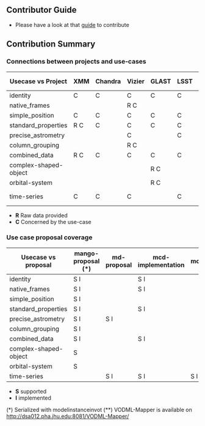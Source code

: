 ## Contributor Guide
- Please have a look at that [guide](https://github.com/ivoa/dm-usecases/wiki/guide) to contribute

## Contribution Summary

### Connections between projects and use-cases

| Usecase vs Project | XMM | Chandra | Vizier | GLAST | LSST | GAVO | Gaia | Simbad | Other project | Mock data |
| -------------------| ------ | -----| -----  | ----- | ---- | ---- | ---- | ------ | ------------- | --------- |
| identity           |  C     | C    | C      | C     | C    | C    | C    | R C    |               |           |
| native_frames      |        |      | R C    |       |      |      |      |        |               |           |
| simple_position    |  C     |  C   | C      | C     | C    | C    | C    | C      |               |           |
| standard_properties|  R C   |  C   | C      | C     | C    | C    | C    | C      |               |           |
| precise_astrometry |        |      | C      |       | C    |      | C    |        |               | R         |
| column_grouping    |        |      | R C    |       |      |      |      |        |               |           |
| combined_data      |  R C   |   C  | C      | C     |  C   |  C   |      |        |               |           |
| complex-shaped-object|      |      |        | R C   |      |      |      |        |               |           |
| orbital-system     |        |      |        | R C   |      |      |      |        |               |           |
| time-series        |  C     | C    | C      |       | C    | R C  |      |        |  ZTF: R C     |           |

* **R** Raw data provided
* **C** Concerned by the use-case


### Use case proposal coverage 

| Usecase vs proposal  | mango-proposal (*)| md-proposal | mcd-implementation | modelinstanceinvot | VODML-Mapper (**)|
| ---------------------| ----------------- | ----------- | ------------------ |--------------------|------------------|
| identity             |  S I              |             | S I                |                    |  S I             |
| native_frames        |  S I              |             | S I                |                    |  S I             |
| simple_position      |  S I              |             |                    |                    |                  |
| standard_properties  |  S I              |             | S I                |                    |                  |
| precise_astrometry   |  S I              |  S I        |                    |                    |  S I             |
| column_grouping      |  S I              |             |                    |                    |  S I             |
| combined_data        |  S I              |             | S I                |                    |  S I             |
| complex-shaped-object|  S                |             |                    |                    |                  |
| orbital-system       |  S                |             |                    |                    |                  |
| time-series          |                   | S I         | S I                |  S I               |                  |

* **S** supported
* **I** implemented

(*) Serialized with modelinstanceinvot
(**) VODML-Mapper is available on http://dsa012.pha.jhu.edu:8081/VODML-Mapper/
